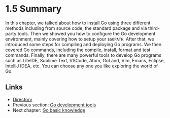 # 1.5 Summary

In this chapter, we talked about how to install Go using three different methods including from source code, the standard package and via third-party tools. Then we showed you how to configure the Go development environment, mainly covering how to setup your `$GOPATH`. After that, we introduced some steps for compiling and deploying Go programs. We then covered Go commands, including the compile, install, format and test commands. Finally, there are many powerful tools to develop Go programs such as LiteIDE, Sublime Text, VSCode, Atom, GoLand, Vim, Emacs, Eclipse, IntelliJ IDEA, etc. You can choose any one you like exploring the world of Go.

## Links

- [Directory](build-web-application-with-golang-en.md)
- Previous section: [Go development tools](myBrain/ЯП%20и%20не%20только/go.md/en/01.4.md)
- Next chapter: [Go basic knowledge](myBrain/ЯП%20и%20не%20только/go.md/en/02.0.md)
